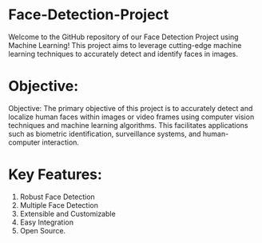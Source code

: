 # Face-Detection-Project
Welcome to the GitHub repository of our Face Detection Project using Machine Learning! This project aims to leverage cutting-edge machine learning techniques to accurately detect and identify faces in images. 

# Objective:
Objective: The primary objective of this project is to accurately detect and localize human faces within images or video frames using computer vision techniques and machine learning algorithms. This facilitates applications such as biometric identification, surveillance systems, and human-computer interaction.

# Key Features: 
1) Robust Face Detection
2) Multiple Face Detection
3) Extensible and Customizable
4) Easy Integration
5) Open Source.
